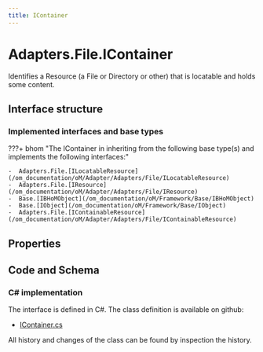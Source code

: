 ```yaml
---
title: IContainer
---
```


# Adapters.File.IContainer

Identifies a Resource (a File or Directory or other) that is locatable and holds some content.

## Interface structure

### Implemented interfaces and base types

???+ bhom "The IContainer in inheriting from the following base type(s) and implements the following interfaces:"

    -  Adapters.File.[ILocatableResource](/om_documentation/oM/Adapter/Adapters/File/ILocatableResource)
    -  Adapters.File.[IResource](/om_documentation/oM/Adapter/Adapters/File/IResource)
    -  Base.[IBHoMObject](/om_documentation/oM/Framework/Base/IBHoMObject)
    -  Base.[IObject](/om_documentation/oM/Framework/Base/IObject)
    -  Adapters.File.[IContainableResource](/om_documentation/oM/Adapter/Adapters/File/IContainableResource)


## Properties

## Code and Schema

### C# implementation

The interface is defined in C#. The class definition is available on github:

- [IContainer.cs](https://github.com/BHoM/File_Toolkit/blob/develop/File_oM/Interfaces/IContainer.cs)

All history and changes of the class can be found by inspection the history.
